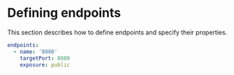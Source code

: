 # Defining endpoints

This section describes how to define endpoints and specify their properties.

```yaml
endpoints:
  - name: '8080'
    targetPort: 8080
    exposure: public
```
